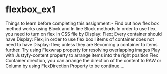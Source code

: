 # flexbox_ex1
Things to learn before completing this assignment:-
Find out how flex box method works using Block and In line Block methods 
In order to use flex, you need to turn on flex in CSS file by Display: Flex;
Every container should have Display: Flex; in order to use flex box
I items of container does not need to have Display: flex; unless they are Becoming a container to items further.
Try using Flexwrap property for resolving overlapping images 
Play with Justyfy-content property to arrange items into the right position
Flex Container direction, you can arrange the direction of the content to RAW or Column by using FlexDirection Property 
to be continue....